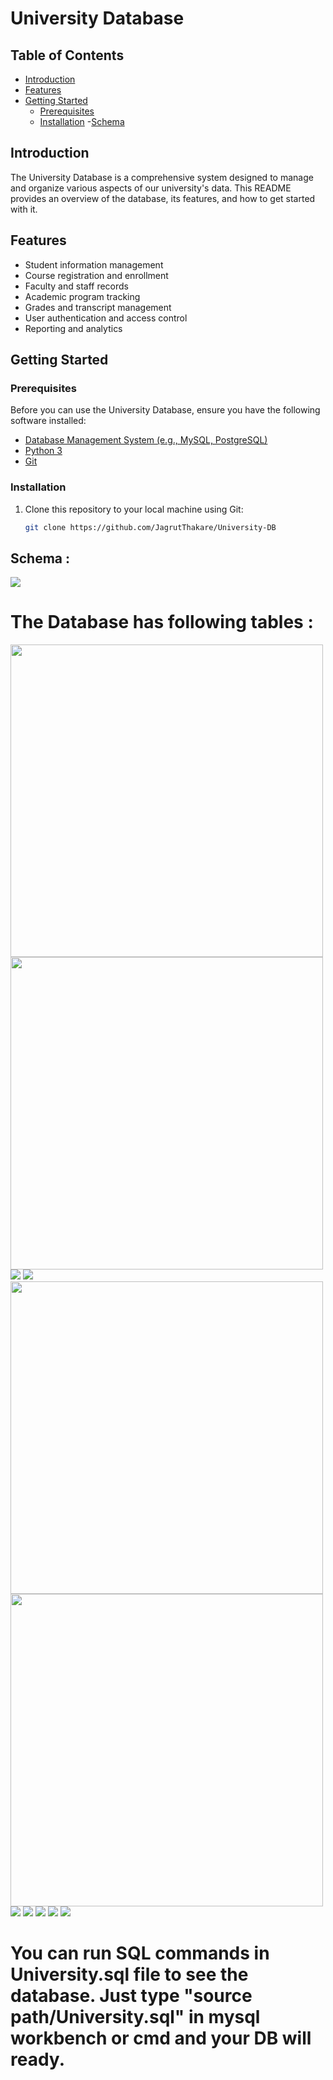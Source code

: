 # University Database


## Table of Contents

- [Introduction](#introduction)
- [Features](#features)
- [Getting Started](#getting-started)
  - [Prerequisites](#prerequisites)
  - [Installation](#installation)
-[Schema](#schema)
## Introduction

The University Database is a comprehensive system designed to manage and organize various aspects of our university's data. This README provides an overview of the database, its features, and how to get started with it.

## Features

- Student information management
- Course registration and enrollment
- Faculty and staff records
- Academic program tracking
- Grades and transcript management
- User authentication and access control
- Reporting and analytics

## Getting Started

### Prerequisites

Before you can use the University Database, ensure you have the following software installed:

- [Database Management System (e.g., MySQL, PostgreSQL)](database_link)
- [Python 3](https://www.python.org/downloads/)
- [Git](https://git-scm.com/downloads)

### Installation

1. Clone this repository to your local machine using Git:

   ```bash
   git clone https://github.com/JagrutThakare/University-DB

   
## Schema : 
<img src="images/schema.png" width="">

# The Database has following tables : 
<img src="images/classroom.png" width="500"> <img src="images/department.png" width="500">
<img src="images/instructor.png" width="">
<img src="images/course.png" width="">
<img src="images/student.png" width="500"> <img src="images/takes.png" width="500">
<img src="images/section.png" width="">
<img src="images/teaches.png" width="">
<img src="images/advisor.png" width="">
<img src="images/prereq.png" width="">
<img src="images/time_slot.png" width="">

# You can run SQL commands in University.sql file to see the database. Just type "source path/University.sql" in mysql workbench or cmd and your DB will ready.
